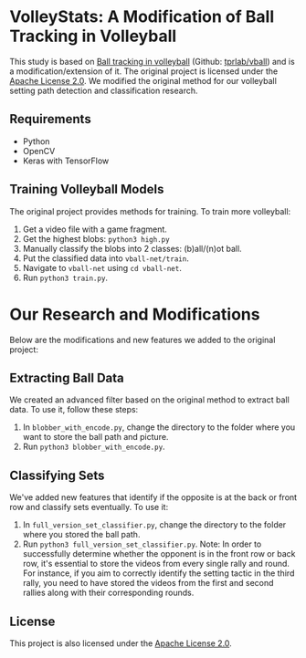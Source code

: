 # VolleyStats: A Modification of Ball Tracking in Volleyball

This study is based on [Ball tracking in volleyball](https://towardsdatascience.com/ball-tracking-in-volleyball-with-opencv-and-tensorflow-3d6e857bd2e7) (Github: [tprlab/vball](https://github.com/tprlab/vball)) and is a modification/extension of it. The original project is licensed under the [Apache License 2.0](https://www.apache.org/licenses/LICENSE-2.0).
We modified the original method for our volleyball setting path detection and classification research. 

## Requirements
- Python
- OpenCV 
- Keras with TensorFlow 

## Training Volleyball Models

The original project provides methods for training. To train more volleyball:

1. Get a video file with a game fragment.
2. Get the highest blobs: `python3 high.py`
3. Manually classify the blobs into 2 classes: (b)all/(n)ot ball.
4. Put the classified data into `vball-net/train`.
5. Navigate to `vball-net` using `cd vball-net`.
6. Run `python3 train.py`.

# Our Research and Modifications

Below are the modifications and new features we added to the original project:

## Extracting Ball Data

We created an advanced filter based on the original method to extract ball data. To use it, follow these steps:

1. In `blobber_with_encode.py`, change the directory to the folder where you want to store the ball path and picture.
2. Run `python3 blobber_with_encode.py`.

## Classifying Sets

We've added new features that identify if the opposite is at the back or front row and classify sets eventually. To use it:

1. In `full_version_set_classifier.py`, change the directory to the folder where you stored the ball path.
2. Run `python3 full_version_set_classifier.py`.
Note: In order to successfully determine whether the opponent is in the front row or back row, it's essential to store the videos from every single rally and round. For instance, if you aim to correctly identify the setting tactic in the third rally, you need to have stored the videos from the first and second rallies along with their corresponding rounds. 

## License

This project is also licensed under the [Apache License 2.0](https://www.apache.org/licenses/LICENSE-2.0).
